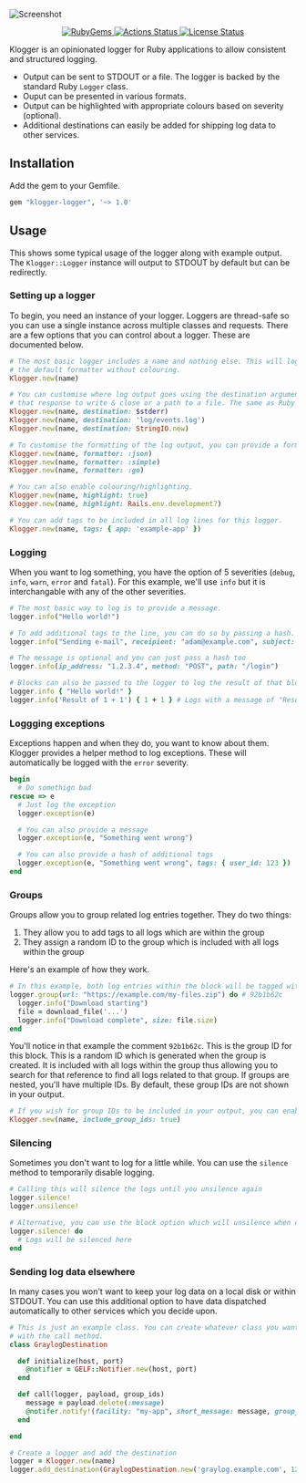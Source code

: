 ![Screenshot](https://share.adam.ac/23/Screen-Shot-2023-03-09-16-00-57.65-DWjwl4M5Gu.png)

<p align="center">
  <a href="https://rubygems.org/gems/klogger-logger">
    <img src="https://img.shields.io/gem/v/klogger-logger?label=RubyGems&logo=rubygems" alt="RubyGems">
  </a>
  <a href="https://github.com/krystal/klogger/actions">
    <img src="https://img.shields.io/github/actions/workflow/status/krystal/klogger/commit.yaml?branch=main&logo=github" alt="Actions Status">
  </a>
  <a href="https://github.com/krystal/klogger/blob/main/LICENSE">
    <img src="https://img.shields.io/github/license/krystal/klogger.svg?style=flat" alt="License Status">
  </a>
</p>

Klogger is an opinionated logger for Ruby applications to allow consistent and structured logging.

- Output can be sent to STDOUT or a file. The logger is backed by the standard Ruby `Logger` class.
- Ouput can be presented in various formats.
- Output can be highlighted with appropriate colours based on severity (optional).
- Additional destinations can easily be added for shipping log data to other services.

## Installation

Add the gem to your Gemfile.

```ruby
gem "klogger-logger", '~> 1.0'
```

## Usage

This shows some typical usage of the logger along with example output. The `Klogger::Logger` instance will output to STDOUT by default but can be redirectly.

### Setting up a logger

To begin, you need an instance of your logger. Loggers are thread-safe so you can use a single instance across multiple classes and requests. There are a few options that you can control about a logger. These are documented below.

```ruby
# The most basic logger includes a name and nothing else. This will log to STDOUT and use
# the default formatter without colouring.
Klogger.new(name)

# You can customise where log output goes using the destination argument. You can provide a device
# that response to write & close or a path to a file. The same as Ruby's logger class.
Klogger.new(name, destination: $stderr)
Klogger.new(name, destination: 'log/events.log')
Klogger.new(name, destination: StringIO.new)

# To customise the formatting of the log output, you can provide a formatter.
Klogger.new(name, formatter: :json)
Klogger.new(name, formatter: :simple)
Klogger.new(name, formatter: :go)

# You can also enable colouring/highlighting.
Klogger.new(name, highlight: true)
Klogger.new(name, highlight: Rails.env.development?)

# You can add tags to be included in all log lines for this logger.
Klogger.new(name, tags: { app: 'example-app' })
```

### Logging

When you want to log something, you have the option of 5 severities (`debug`, `info`, `warn`, `error` and `fatal`). For this example, we'll use `info` but it is interchangable with any of the other severities.

```ruby
# The most basic way to log is to provide a message.
logger.info("Hello world!")

# To add additional tags to the line, you can do so by passing a hash.
logger.info("Sending e-mail", receipient: "adam@example.com", subject: "Hello world!")

# The message is optional and you can just pass a hash too
logger.info(ip_address: "1.2.3.4", method: "POST", path: "/login")

# Blocks can also be passed to the logger to log the result of that block
logger.info { "Hello world!" }
logger.info('Result of 1 + 1') { 1 + 1 } # Logs with a message of "Result: 2"
```

### Loggging exceptions

Exceptions happen and when they do, you want to know about them. Klogger provides a helper method to log exceptions. These will automatically be logged with the `error` severity.

```ruby
begin
  # Do somethign bad
rescue => e
  # Just log the exception
  logger.exception(e)

  # You can also provide a message
  logger.exception(e, "Something went wrong")

  # You can also provide a hash of additional tags
  logger.exception(e, "Something went wrong", tags: { user_id: 123 })
end
```

### Groups

Groups allow you to group related log entries together. They do two things:

1. They allow you to add tags to all logs which are within the group
2. They assign a random ID to the group which is included with all logs within the group

Here's an example of how they work.

```ruby
# In this example, both log entries within the block will be tagged with the `url` tag from the group.
logger.group(url: "https://example.com/my-files.zip") do # 92b1b62c
  logger.info("Download starting")
  file = download_file('...')
  logger.info("Download complete", size: file.size)
end
```

You'll notice in that example the comment `92b1b62c`. This is the group ID for this block. This is a random ID which is generated when the group is created. It is included with all logs within the group thus allowing you to search for that reference to find all logs related to that group. If groups are nested, you'll have multiple IDs. By default, these group IDs are not shown in your output.

```ruby
# If you wish for group IDs to be included in your output, you can enable that in the logger
Klogger.new(name, include_group_ids: true)
```

### Silencing

Sometimes you don't want to log for a little while. You can use the `silence` method to temporarily disable logging.

```ruby
# Calling this will silence the logs until you unsilence again
logger.silence!
logger.unsilence!

# Alternative, you can use the block option which will unsilence when complete.
logger.silence! do
  # Logs will be silenced here
end
```

### Sending log data elsewhere

In many cases you won't want to keep your log data on a local disk or within STDOUT. You can use this additional option to have data dispatched automatically to other services which you decide upon.

```ruby
# This is just an example class. You can create whatever class you want here and it'll be called
# with the call method.
class GraylogDestination

  def initialize(host, port)
    @notifier = GELF::Notifier.new(host, port)
  end

  def call(logger, payload, group_ids)
    message = payload.delete(:message)
    @notifer.notify!(facility: "my-app", short_message: message, group_ids: group_ids, **payload)
  end

end

# Create a logger and add the destination
logger = Klogger.new(name)
logger.add_destination(GraylogDestination.new('graylog.example.com', 12201))
```
